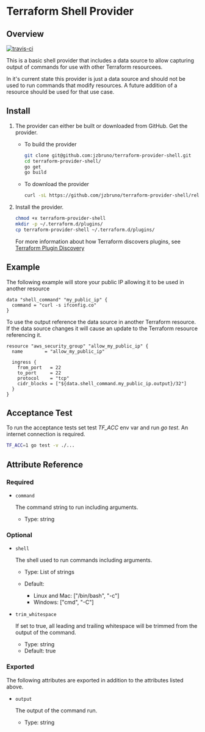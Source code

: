 # Terraform Shell Provider

## Overview

[![travis-ci](https://travis-ci.org/jzbruno/terraform-provider-shell.svg?branch=master)](https://travis-ci.org/jzbruno/terraform-provider-shell)

This is a basic shell provider that includes a data source to allow capturing output of commands
for use with other Terraform resourcees.

In it's current state this provider is just a data source and should not be used to run commands
that modify resources. A future addition of a resource should be used for that use case.

## Install

1. The provider can either be built or downloaded from GitHub. Get the provider.

    * To build the provider

        ```bash
        git clone git@github.com:jzbruno/terraform-provider-shell.git
        cd terraform-provider-shell/
        go get
        go build
        ```
        &NewLine;

    * To download the provider

        ```bash
        curl -sL https://github.com/jzbruno/terraform-provider-shell/releases/download/v0.1.0-alpha/terraform-provider-shell -o terraform-provider-shell
        ```
        &NewLine;

2. Install the provider.

    ```bash
    chmod +x terraform-provider-shell
    mkdir -p ~/.terraform.d/plugins/
    cp terraform-provider-shell ~/.terraform.d/plugins/
    ```
    &NewLine;

    For more information about how Terraform discovers plugins, see [Terraform Plugin Discovery](https://www.terraform.io/docs/extend/how-terraform-works.html#discovery)

## Example

The following example will store your public IP allowing it to be used in another resource

```hcl
data "shell_command" "my_public_ip" {
  command = "curl -s ifconfig.co"
}
```
&NewLine;

To use the output reference the data source in another Terraform resource. If the data source changes 
it will cause an update to the Terraform resource referencing it.

```hcl
resource "aws_security_group" "allow_my_public_ip" {
  name        = "allow_my_public_ip"

  ingress {
    from_port   = 22
    to_port     = 22
    protocol    = "tcp"
    cidr_blocks = ["${data.shell_command.my_public_ip.output}/32"]
  }
}
```
&NewLine;

## Acceptance Test

To run the acceptance tests set test *TF_ACC* env var and run *go test*. An internet connection is required.

```bash
TF_ACC=1 go test -v ./...
```

## Attribute Reference

### Required

* `command`

    The command string to run including arguments.

    * Type: string

### Optional

* `shell`

    The shell used to run commands including arguments.

    * Type: List of strings
    * Default:
        
        * Linux and Mac: ["/bin/bash", "-c"]
        * Windows: ["cmd", "-C"]
    
* `trim_whitespace`

    If set to true, all leading and trailing whitespace will be trimmed from the output of the command.

    * Type: string
    * Default: true

### Exported

The following attributes are exported in addition to the attributes listed above.

* `output`

    The output of the command run.

    * Type: string
